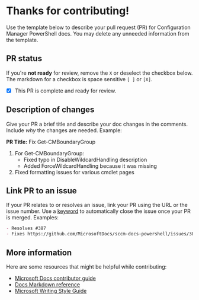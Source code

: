 # Thanks for contributing!

Use the template below to describe your pull request (PR) for Configuration Manager PowerShell docs. You may delete any unneeded information from the template.

## PR status

If you're **not ready** for review, remove the `X` or deselect the checkbox below. The markdown for a checkbox is space sensitive `[ ]` or `[X]`.

- [X] This PR is complete and ready for review.

## Description of changes

Give your PR a brief title and describe your doc changes in the comments. Include *why* the changes are needed. Example:

**PR Title:** Fix Get-CMBoundaryGroup

1. For Get-CMBoundaryGroup:
   - Fixed typo in DisableWildcardHandling description
   - Added ForceWildcardHandling because it was missing
1. Fixed formatting issues for various cmdlet pages

## Link PR to an issue

If your PR relates to or resolves an issue, link your PR using the URL or the issue number. Use a [keyword](https://docs.github.com/en/issues/tracking-your-work-with-issues/linking-a-pull-request-to-an-issue#linking-a-pull-request-to-an-issue-using-a-keyword) to automatically close the issue once your PR is merged. Examples:

```markdown
- Resolves #387
- Fixes https://github.com/MicrosoftDocs/sccm-docs-powershell/issues/387
```

## More information

Here are some resources that might be helpful while contributing:
- [Microsoft Docs contributor guide](https://docs.microsoft.com/contribute/)
- [Docs Markdown reference](https://docs.microsoft.com/contribute/markdown-reference)
- [Microsoft Writing Style Guide](https://docs.microsoft.com/style-guide/welcome/)
